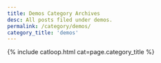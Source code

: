 ```yaml
---
title: Demos Category Archives
desc: All posts filed under demos.
permalink: /category/demos/
category_title: 'demos'
---
```

{% include catloop.html cat=page.category_title %}